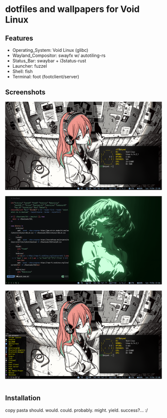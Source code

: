 # dotfiles and wallpapers for Void Linux
## Features
- Operating_System: Void Linux (glibc)
- Wayland_Compositor: swayfx w/ autotiling-rs
- Status_Bar: swaybar + i3status-rust
- Launcher: fuzzel
- Shell: fish
- Terminal: foot (footclient/server)


[//]: <> (yes i know my use of &nbsp should me considered as a war crime and it deserves no less than cartel style execution  )


## Screenshots
![terminal.png](https://github.com/Hari-c137/dotfiles/blob/main/assets/terminal.png)&nbsp;&nbsp;&nbsp;&nbsp;&nbsp;&nbsp;&nbsp;&nbsp;
![nvim.png](https://github.com/Hari-c137/dotfiles/blob/main/assets/nvim.png)&nbsp;&nbsp;&nbsp;&nbsp;&nbsp;&nbsp;&nbsp;&nbsp;
![fuzzel.png](https://github.com/Hari-c137/dotfiles/blob/main/assets/fuzzel.png)&nbsp;&nbsp;&nbsp;&nbsp;&nbsp;&nbsp;&nbsp;&nbsp;


## Installation

copy pasta should. would. could. probably. might. yield. success?... :/
